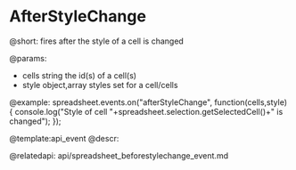 AfterStyleChange
=====================

@short: 
	fires after the style of a cell is changed
    
@params:
- cells		string				the id(s) of a cell(s)
- style		object,array		styles set for a cell/cells


@example:
spreadsheet.events.on("afterStyleChange", function(cells,style){
 console.log("Style of cell "+spreadsheet.selection.getSelectedCell()+" is changed");
});


@template:api_event
@descr:



@relatedapi:
	api/spreadsheet_beforestylechange_event.md
